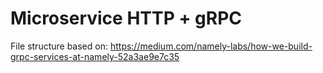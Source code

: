 # Microservice HTTP + gRPC



File structure based on:
https://medium.com/namely-labs/how-we-build-grpc-services-at-namely-52a3ae9e7c35
